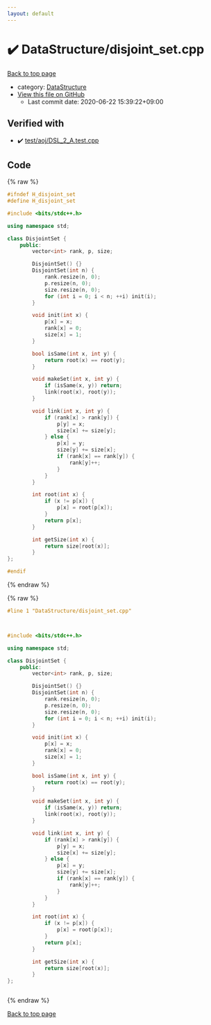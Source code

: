 ```yaml
---
layout: default
---
```


<!-- mathjax config similar to math.stackexchange -->
<script type="text/javascript" async
  src="https://cdnjs.cloudflare.com/ajax/libs/mathjax/2.7.5/MathJax.js?config=TeX-MML-AM_CHTML">
</script>
<script type="text/x-mathjax-config">
  MathJax.Hub.Config({
    TeX: { equationNumbers: { autoNumber: "AMS" }},
    tex2jax: {
      inlineMath: [ ['$','$'] ],
      processEscapes: true
    },
    "HTML-CSS": { matchFontHeight: false },
    displayAlign: "left",
    displayIndent: "2em"
  });
</script>

<script type="text/javascript" src="https://cdnjs.cloudflare.com/ajax/libs/jquery/3.4.1/jquery.min.js"></script>
<script src="https://cdn.jsdelivr.net/npm/jquery-balloon-js@1.1.2/jquery.balloon.min.js" integrity="sha256-ZEYs9VrgAeNuPvs15E39OsyOJaIkXEEt10fzxJ20+2I=" crossorigin="anonymous"></script>
<script type="text/javascript" src="../../assets/js/copy-button.js"></script>
<link rel="stylesheet" href="../../assets/css/copy-button.css" />


# :heavy_check_mark: DataStructure/disjoint_set.cpp

<a href="../../index.html">Back to top page</a>

* category: <a href="../../index.html#5e248f107086635fddcead5bf28943fc">DataStructure</a>
* <a href="{{ site.github.repository_url }}/blob/master/DataStructure/disjoint_set.cpp">View this file on GitHub</a>
    - Last commit date: 2020-06-22 15:39:22+09:00




## Verified with

* :heavy_check_mark: <a href="../../verify/test/aoj/DSL_2_A.test.cpp.html">test/aoj/DSL_2_A.test.cpp</a>


## Code

<a id="unbundled"></a>
{% raw %}
```cpp
#ifndef H_disjoint_set
#define H_disjoint_set

#include <bits/stdc++.h>

using namespace std;

class DisjointSet {
    public:
        vector<int> rank, p, size;

        DisjointSet() {}
        DisjointSet(int n) {
            rank.resize(n, 0);
            p.resize(n, 0);
            size.resize(n, 0);
            for (int i = 0; i < n; ++i) init(i);
        }

        void init(int x) {
            p[x] = x;
            rank[x] = 0;
            size[x] = 1;
        }

        bool isSame(int x, int y) {
            return root(x) == root(y);
        }

        void makeSet(int x, int y) {
            if (isSame(x, y)) return;
            link(root(x), root(y));
        }

        void link(int x, int y) {
            if (rank[x] > rank[y]) {
                p[y] = x;
                size[x] += size[y];
            } else {
                p[x] = y;
                size[y] += size[x];
                if (rank[x] == rank[y]) {
                    rank[y]++;
                }
            }
        }

        int root(int x) {
            if (x != p[x]) {
                p[x] = root(p[x]);
            }
            return p[x];
        }

        int getSize(int x) {
            return size[root(x)];
        }
};

#endif
```
{% endraw %}

<a id="bundled"></a>
{% raw %}
```cpp
#line 1 "DataStructure/disjoint_set.cpp"



#include <bits/stdc++.h>

using namespace std;

class DisjointSet {
    public:
        vector<int> rank, p, size;

        DisjointSet() {}
        DisjointSet(int n) {
            rank.resize(n, 0);
            p.resize(n, 0);
            size.resize(n, 0);
            for (int i = 0; i < n; ++i) init(i);
        }

        void init(int x) {
            p[x] = x;
            rank[x] = 0;
            size[x] = 1;
        }

        bool isSame(int x, int y) {
            return root(x) == root(y);
        }

        void makeSet(int x, int y) {
            if (isSame(x, y)) return;
            link(root(x), root(y));
        }

        void link(int x, int y) {
            if (rank[x] > rank[y]) {
                p[y] = x;
                size[x] += size[y];
            } else {
                p[x] = y;
                size[y] += size[x];
                if (rank[x] == rank[y]) {
                    rank[y]++;
                }
            }
        }

        int root(int x) {
            if (x != p[x]) {
                p[x] = root(p[x]);
            }
            return p[x];
        }

        int getSize(int x) {
            return size[root(x)];
        }
};



```
{% endraw %}

<a href="../../index.html">Back to top page</a>

